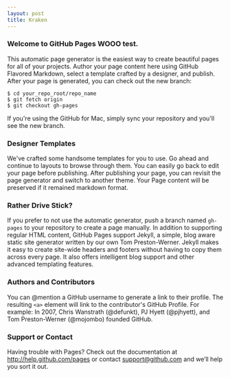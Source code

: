 ```yaml
---
layout: post
title: Kraken
---
```


### Welcome to GitHub Pages WOOO test.
This automatic page generator is the easiest way to create beautiful 
pages for all of your projects. Author your page content here using 
GitHub Flavored Markdown, select a template crafted by a designer, and 
publish. After your page is generated, you can check out the new branch:

```
$ cd your_repo_root/repo_name
$ git fetch origin
$ git checkout gh-pages
```

If you're using the GitHub for Mac, simply sync your repository and 
you'll see the new branch.

### Designer Templates
We've crafted some handsome templates for you to use. Go ahead and 
continue to layouts to browse through them. You can easily go back to 
edit your page before publishing. After publishing your page, you can 
revisit the page generator and switch to another theme. Your Page 
content will be preserved if it remained markdown format.

### Rather Drive Stick?
If you prefer to not use the automatic generator, push a branch named 
`gh-pages` to your repository to create a page manually. In addition to 
supporting regular HTML content, GitHub Pages support Jekyll, a simple, 
blog aware static site generator written by our own Tom Preston-Werner. 
Jekyll makes it easy to create site-wide headers and footers without 
having to copy them across every page. It also offers intelligent blog 
support and other advanced templating features.

### Authors and Contributors
You can @mention a GitHub username to generate a link to their profile. 
The resulting `<a>` element will link to the contributor's GitHub 
Profile. For example: In 2007, Chris Wanstrath (@defunkt), PJ Hyett 
(@pjhyett), and Tom Preston-Werner (@mojombo) founded GitHub.

### Support or Contact
Having trouble with Pages? Check out the documentation at 
http://help.github.com/pages or contact support@github.com and we’ll 
help you sort it out.

